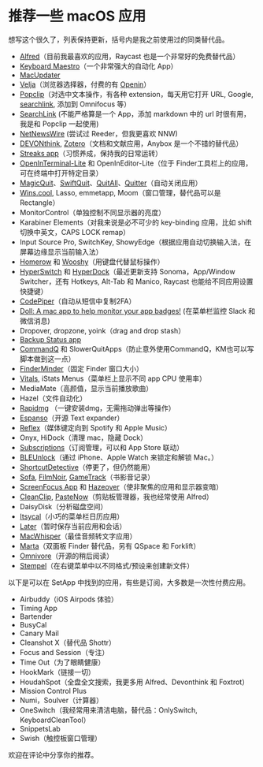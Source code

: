# 推荐一些 macOS 应用

想写这个很久了，列表保持更新，括号内是我之前使用过的同类替代品。

- [Alfred](https://alfredapp.com/)（目前我最喜欢的应用，Raycast 也是一个非常好的免费替代品）
- [Keyboard Maestro](http://www.keyboardmaestro.com/)（一个非常强大的自动化 App）
- [MacUpdater](https://www.corecode.io/macupdater/)
- [Velja](https://apps.apple.com/us/app/velja/id1607635845?mt=12)（浏览器选择器，付费的有 [Openin](https://apps.apple.com/us/app/openin-4-advanced-link-handler/id1643649331?mt=12&uo=4&at=10l4tL&ct=searchlink)）
- [Popclip](https://www.popclip.app/)（对选中文本操作，有各种 extension，每天用它打开 URL, Google, [searchlink](https://brettterpstra.com/projects/searchlink/), 添加到 Omnifocus 等）
- [SearchLink](https://brettterpstra.com/projects/searchlink/) (不能严格算是一个 App，添加 markdown 中的 url 时很有用，我是和 Popclip 一起使用)
- [NetNewsWire](https://netnewswire.com/) (尝试过 Reeder，但我更喜欢 NNW)
- [DEVONthink](https://www.devontechnologies.com/apps/devonthink), [Zotero](https://www.zotero.org/)（文档和文献应用，Anybox 是一个不错的替代品）
- [Streaks app](https://streaksapp.com/)（习惯养成，保持我的日常运转）
- [OpenInTerminal-Lite](https://github.com/Ji4n1ng/OpenInTerminal) 和 OpenInEditor-Lite（位于 Finder工具栏上的应用，可在终端中打开特定目录）
- [MagicQuit](https://magicquit.com/)、[SwiftQuit](https://swiftquit.com/)、[QuitAll](https://amicoapps.com/app/quitall/)、[Quitter](https://marco.org/apps)（自动关闭应用）
- [Wins.cool](http://Wins.cool), Lasso, emmetapp, Moom（窗口管理，替代品可以是 Rectangle）
- MonitorControl（单独控制不同显示器的亮度）
- Karabiner Elements（对我来说是必不可少的 key-binding 应用，比如 shift 切换中英文，CAPS LOCK remap）
- Input Source Pro, SwitchKey, ShowyEdge（根据应用自动切换输入法，在屏幕边缘显示当前输入法）
- [Homerow](https://www.homerow.app/) 和 [Wooshy](https://wooshy.app/)（用键盘代替鼠标操作）
- [HyperSwitch](https://bahoom.com/hyperswitch) 和 [HyperDock](https://bahoom.com/hyperdock)（最近更新支持 Sonoma，App/Window Switcher，还有 Hotkeys, Alt-Tab 和 Manico, Raycast 也能给不同应用设置快捷键）
- [CodePiper](https://apps.apple.com/us/app/code-piper/id1669959741?mt=12&uo=4&at=10l4tL&ct=searchlink)（自动从短信中复制2FA）
- [Doll: A mac app to help monitor your app badges!](https://github.com/xiaogdgenuine/Doll) (在菜单栏监控 Slack 和微信消息)
- Dropover, dropzone, yoink（drag and drop stash）
- [Backup Status app](https://backupstatus.app/)
- [CommandQ](https://commandqapp.com/) 和 SlowerQuitApps（防止意外使用CommandQ，KM也可以写脚本做到这一点）
- [FinderMinder](https://www.irradiatedsoftware.com/labs/)（固定 Finder 窗口大小）
- [Vitals](https://github.com/hmarr/vitals), iStats Menus（菜单栏上显示不同 app CPU 使用率）
- MediaMate（高颜值，显示当前播放歌曲）
- Hazel（文件自动化）
- [Rapidmg](https://apps.apple.com/gb/app/rapidmg/id6451349778?mt=12) （一键安装dmg，无需拖动弹出等操作）
- [Espanso](https://espanso.org/)（开源 Text expander）
- [Reflex](https://stuntsoftware.com/reflex/)（媒体键定向到 Spotify 和 Apple Music）
- Onyx, HiDock（清理 mac，隐藏 Dock）
- [Subscriptions](https://apps.apple.com/gb/app/subscriptions-track-expenses/id1577082754)（订阅管理，可以和 App Store 联动）
- [BLEUnlock](https://github.com/ts1/BLEUnlock)（通过 iPhone、Apple Watch 来锁定和解锁 Mac。）
- [ShortcutDetective](https://www.irradiatedsoftware.com/labs/#shortcutdetective)（停更了，但仍然能用）
- [Sofa](https://apps.apple.com/gb/app/sofa-downtime-organizer/id1276554886), [FilmNoir](https://apps.apple.com/gb/app/film-noir-for-trakt-just-watch/id1528417240), [GameTrack](https://apps.apple.com/gb/app/gametrack/id1136800740)（书影音记录）
- [ScreenFocus App](https://www.apptorium.com/screenfocus) 和 [Hazeover](https://hazeover.com/)（使非聚焦的应用和显示器变暗）
- [CleanClip](https://cleanclip.cc/), [PasteNow](https://apps.apple.com/gb/app/pastenow-instant-clipboard/id1552536109)（剪贴板管理器，我也经常使用 Alfred）
- DaisyDisk（分析磁盘空间）
- [Itsycal](https://www.mowglii.com/itsycal/)（小巧的菜单栏日历应用）
- [Later](https://getlater.app/)（暂时保存当前应用和会话）
- [MacWhisper](https://goodsnooze.gumroad.com/l/macwhisper)（最佳音频转文字应用）
- [Marta](https://marta.sh/)（双面板 Finder 替代品，另有 QSpace 和 Forklift）
- [Omnivore](https://omnivore.app/)（开源的稍后阅读）
- [Stempel](https://apps.apple.com/us/app/stempel-create-new-files/id1638437641?mt=12&uo=4&at=10l4tL&ct=searchlink)（在右键菜单中以不同格式/预设来创建新文件）

以下是可以在 SetApp 中找到的应用，有些是订阅，大多数是一次性付费应用。

- Airbuddy（iOS Airpods 体验）
- Timing App
- Bartender
- BusyCal
- Canary Mail
- Cleanshot X（替代品 Shottr）
- Focus and Session（专注）
- Time Out（为了眼睛健康）
- HookMark（链接一切）
- HoudahSpot（全盘全文搜索，我更多用 Alfred、Devonthink 和 Foxtrot）
- Mission Control Plus
- Numi，Soulver（计算器）
- OneSwitch（我经常用来清洁电脑，替代品：OnlySwitch, KeyboardCleanTool）
- SnippetsLab
- Swish（触控板窗口管理）

欢迎在评论中分享你的推荐。